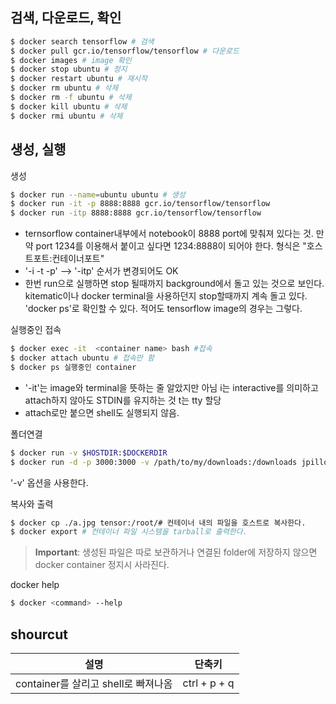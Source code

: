 

## 검색, 다운로드, 확인
```bash
$ docker search tensorflow # 검색
$ docker pull gcr.io/tensorflow/tensorflow # 다운로드
$ docker images # image 확인
$ docker stop ubuntu # 정지
$ docker restart ubuntu # 재시작
$ docker rm ubuntu # 삭제
$ docker rm -f ubuntu # 삭제
$ docker kill ubuntu # 삭제
$ docker rmi ubuntu # 삭제
```

## 생성, 실행
생성

```bash
$ docker run --name=ubuntu ubuntu # 생성
$ docker run -it -p 8888:8888 gcr.io/tensorflow/tensorflow
$ docker run -itp 8888:8888 gcr.io/tensorflow/tensorflow
```

- ternsorflow container내부에서 notebook이 8888 port에 맞춰져 있다는 것. 만약 port 1234를 이용해서 붙이고 싶다면 1234:8888이 되어야 한다. 형식은 "호스트포트:컨테이너포트"
- '-i -t -p' --> '-itp' 순서가 변경되어도 OK
- 한번 run으로 실행하면 stop 될때까지 background에서 돌고 있는 것으로 보인다. kitematic이나 docker terminal을 사용하던지 stop할때까지 계속 돌고 있다. 'docker ps'로 확인할 수 있다. 적어도 tensorflow image의 경우는 그렇다.



실행중인 접속

```bash
$ docker exec -it  <container name> bash #접속
$ docker attach ubuntu # 접속만 함
$ docker ps 실행중인 container
```
- '-it'는 image와 terminal을 뜻하는 줄 알았지만 아님 i는 interactive를 의미하고 attach하지 않아도 STDIN를 유지하는 것 t는 tty 할당
- attach로만 붙으면 shell도 실행되지 않음.


폴더연결
```bash
$ docker run -v $HOSTDIR:$DOCKERDIR
$ docker run -d -p 3000:3000 -v /path/to/my/downloads:/downloads jpillora/cloud-torrent
```
'-v' 옵션을 사용한다.

복사와 출력
```bash
$ docker cp ./a.jpg tensor:/root/# 컨테이너 내의 파일을 호스트로 복사한다.
$ docker export # 컨테이너 파일 시스템을 tarball로 출력한다.
```
> __Important__: 생성된 파일은 따로 보관하거나 연결된 folder에 저장하지 않으면 docker container 정지시 사라진다.

docker help
```bash
$ docker <command> --help
```

## shourcut
  설명  |  단축키
:--------:|:------:
container를 살리고 shell로 빠져나옴 | ctrl + p + q
